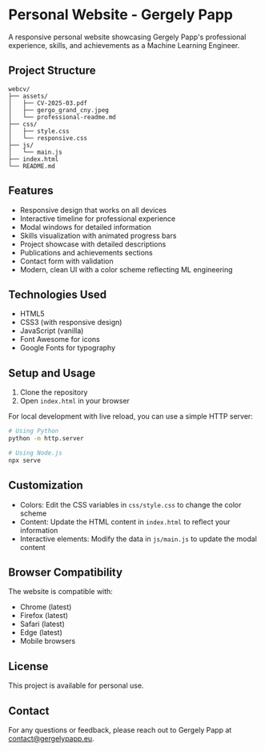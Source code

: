 # Personal Website - Gergely Papp

A responsive personal website showcasing Gergely Papp's professional experience, skills, and achievements as a Machine Learning Engineer.

## Project Structure

```
webcv/
├── assets/
│   ├── CV-2025-03.pdf
│   ├── gergo_grand_cny.jpeg
│   └── professional-readme.md
├── css/
│   ├── style.css
│   └── responsive.css
├── js/
│   └── main.js
├── index.html
└── README.md
```

## Features

- Responsive design that works on all devices
- Interactive timeline for professional experience
- Modal windows for detailed information
- Skills visualization with animated progress bars
- Project showcase with detailed descriptions
- Publications and achievements sections
- Contact form with validation
- Modern, clean UI with a color scheme reflecting ML engineering

## Technologies Used

- HTML5
- CSS3 (with responsive design)
- JavaScript (vanilla)
- Font Awesome for icons
- Google Fonts for typography

## Setup and Usage

1. Clone the repository
2. Open `index.html` in your browser

For local development with live reload, you can use a simple HTTP server:

```bash
# Using Python
python -m http.server

# Using Node.js
npx serve
```

## Customization

- Colors: Edit the CSS variables in `css/style.css` to change the color scheme
- Content: Update the HTML content in `index.html` to reflect your information
- Interactive elements: Modify the data in `js/main.js` to update the modal content

## Browser Compatibility

The website is compatible with:
- Chrome (latest)
- Firefox (latest)
- Safari (latest)
- Edge (latest)
- Mobile browsers

## License

This project is available for personal use.

## Contact

For any questions or feedback, please reach out to Gergely Papp at contact@gergelypapp.eu.
